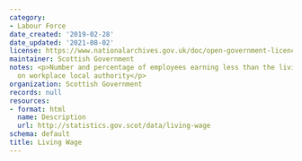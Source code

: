 ```yaml
---
category:
- Labour Force
date_created: '2019-02-28'
date_updated: '2021-08-02'
license: https://www.nationalarchives.gov.uk/doc/open-government-licence/version/3/
maintainer: Scottish Government
notes: <p>Number and percentage of employees earning less than the living wage, based
  on workplace local authority</p>
organization: Scottish Government
records: null
resources:
- format: html
  name: Description
  url: http://statistics.gov.scot/data/living-wage
schema: default
title: Living Wage
---
```

